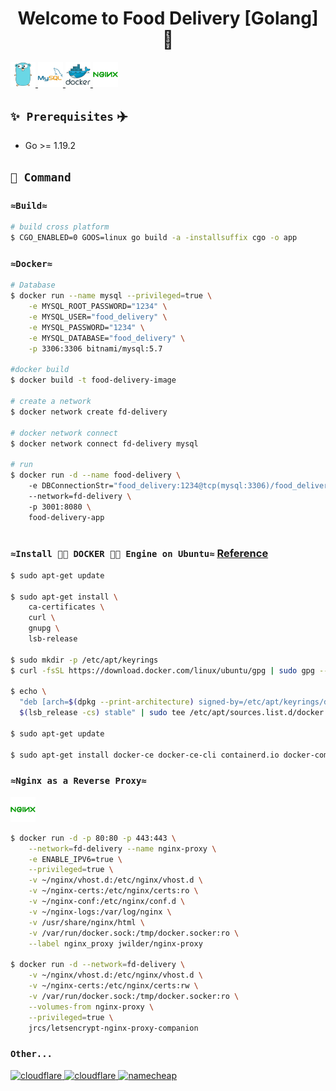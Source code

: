 
<h1 align="center">Welcome to Food Delivery [Golang] 👋</h1>

<p align="left">
<a href="https://golang.org" target="_blank" rel="noreferrer"> <img src="https://raw.githubusercontent.com/devicons/devicon/master/icons/go/go-original.svg" alt="go" width="40" height="40"/> </a>
<a href="https://www.mysql.com/" target="_blank" rel="noreferrer"> <img src="https://raw.githubusercontent.com/devicons/devicon/master/icons/mysql/mysql-original-wordmark.svg" alt="mysql" width="40" height="40"/> </a>
<a href="https://www.docker.com/" target="_blank" rel="noreferrer"> <img src="https://raw.githubusercontent.com/devicons/devicon/master/icons/docker/docker-original-wordmark.svg" alt="docker" width="40" height="40"/> </a>
<a href="https://www.nginx.com" target="_blank" rel="noreferrer"> <img src="https://raw.githubusercontent.com/devicons/devicon/master/icons/nginx/nginx-original.svg" alt="nginx" width="40" height="40"/> </a>
</p>

## `✨ Prerequisites` ✈️️

- Go >= 1.19.2

## `🚀 Command` 

### `≈Build≈`
```bash
# build cross platform
$ CGO_ENABLED=0 GOOS=linux go build -a -installsuffix cgo -o app

```

### `≈Docker≈`
```bash
# Database
$ docker run --name mysql --privileged=true \
    -e MYSQL_ROOT_PASSWORD="1234" \
    -e MYSQL_USER="food_delivery" \
    -e MYSQL_PASSWORD="1234" \
    -e MYSQL_DATABASE="food_delivery" \
    -p 3306:3306 bitnami/mysql:5.7

#docker build
$ docker build -t food-delivery-image

# create a network
$ docker network create fd-delivery

# docker network connect
$ docker network connect fd-delivery mysql

# run 
$ docker run -d --name food-delivery \ 
    -e DBConnectionStr="food_delivery:1234@tcp(mysql:3306)/food_delivery?charset=utf8mb4&parseTime=True&loc=Local" \ 
    --network=fd-delivery \ 
    -p 3001:8080 \
    food-delivery-app
    
```

### `≈Install 🐳🐳 DOCKER 🐳🐳 Engine on Ubuntu≈` [Reference](https://docs.docker.com/engine/install/ubuntu/)

```bash
$ sudo apt-get update

$ sudo apt-get install \
    ca-certificates \
    curl \
    gnupg \
    lsb-release

$ sudo mkdir -p /etc/apt/keyrings
$ curl -fsSL https://download.docker.com/linux/ubuntu/gpg | sudo gpg --dearmor -o /etc/apt/keyrings/docker.gpg

$ echo \
  "deb [arch=$(dpkg --print-architecture) signed-by=/etc/apt/keyrings/docker.gpg] https://download.docker.com/linux/ubuntu \
  $(lsb_release -cs) stable" | sudo tee /etc/apt/sources.list.d/docker.list > /dev/null
  
$ sudo apt-get update

$ sudo apt-get install docker-ce docker-ce-cli containerd.io docker-compose-plugin


```

### `≈Nginx as a Reverse Proxy≈`
<p align="left"><a href="https://www.nginx.com" target="_blank" rel="noreferrer"> <img src="https://raw.githubusercontent.com/devicons/devicon/master/icons/nginx/nginx-original.svg" alt="nginx" width="40" height="40"/> </a></p>

```bash
$ docker run -d -p 80:80 -p 443:443 \
    --network=fd-delivery --name nginx-proxy \
    -e ENABLE_IPV6=true \
    --privileged=true \
    -v ~/nginx/vhost.d:/etc/nginx/vhost.d \
    -v ~/nginx-certs:/etc/nginx/certs:ro \
    -v ~/nginx-conf:/etc/nginx/conf.d \
    -v ~/nginx-logs:/var/log/nginx \
    -v /usr/share/nginx/html \
    -v /var/run/docker.sock:/tmp/docker.socker:ro \
    --label nginx_proxy jwilder/nginx-proxy
    
$ docker run -d --network=fd-delivery \
    -v ~/nginx/vhost.d:/etc/nginx/vhost.d \
    -v ~/nginx-certs:/etc/nginx/certs:rw \
    -v /var/run/docker.sock:/tmp/docker.socker:ro \
    --volumes-from nginx-proxy \
    --privileged=true \
    jrcs/letsencrypt-nginx-proxy-companion
```
### `Other...`
<p align="left">
<a href="https://letsencrypt.org/" target="_blank" rel="noreferrer"> <img src="https://cdn.iconscout.com/icon/free/png-256/letsencrypt-3521543-2944961.png" alt="cloudflare" width="40" height="40"/> </a>
<a href="https://www.cloudflare.com/" target="_blank" rel="noreferrer"> <img src="https://cdn.iconscout.com/icon/free/png-256/cloudflare-2752221-2285038.png" alt="cloudflare" width="40" height="40"/> </a>
<a href="https://www.namecheap.com/domains/#pricing" target="_blank" rel="noreferrer"> <img src="https://cdn.iconscout.com/icon/free/png-256/namecheap-283654.png" alt="namecheap" width="40" height="40"/> </a>
</p>
